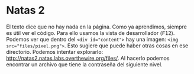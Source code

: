 # Natas 2

El texto dice que no hay nada en la página. Como ya aprendimos, siempre es útil ver el código. Para ello usamos la vista de desarrollador (<kbd>F12</kbd>). Podemos ver que dentro del `<div id="content">` hay una imagen: `<img src="files/pixel.png">`. Esto sugiere que puede haber otras cosas en ese directorio. Podemos intentar explorarlo: http://natas2.natas.labs.overthewire.org/files/. Al hacerlo podemos encontrar un archivo que tiene la contraseña del siguiente nivel.
